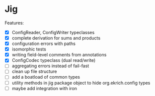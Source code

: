 # Jig

Features:
- [X] ConfigReader, ConfigWriter typeclasses
- [X] complete derivation for sums and products
- [X] configuration errors with paths
- [X] isomorphic tests
- [X] writing field-level comments from annotations
- [X] ConfigCodec typeclass (dual read/write)
- [ ] aggregating errors instead of fail-fast
- [ ] clean up file structure
- [ ] add a boatload of common types
- [ ] utility methods in jig package object to hide org.ekrich.config types
- [ ] maybe add integration with iron